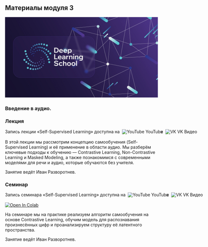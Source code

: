 ## Материалы модуля 3

<div align="center">
  <img src="../images/dls.png">
</div>

### Введение в аудио.


### Лекция


<div style="display: flex; gap: 8px; align-items: baseline; white-space: nowrap; line-height: 1.2; margin-bottom: 16px;">
  <span>Запись лекции &laquo;Self-Supervised Learning&raquo; доступна на</span>
  <a href="https://youtu.be/M8OaTAVVof0" target="_blank" rel="noopener" aria-label="Watch on YouTube" style="text-decoration: none;">
    <img src="https://cdn.simpleicons.org/youtube" alt="YouTube" width="20" style="vertical-align: bottom;"> YouTube
  </a>
  <span>и</span>
  <a href="https://vkvideo.ru/video-155161349_456239321" target="_blank" rel="noopener" aria-label="Watch on VK" style="text-decoration: none;">
    <img src="https://cdn.simpleicons.org/vk" alt="VK" width="20" style="vertical-align: bottom;"> VK Видео
  </a>
</div>




В этой лекции мы рассмотрим концепцию самообучения (Self-Supervised Learning) и её применение в области аудио. Мы разберём ключевые подходы к обучению — Contrastive Learning, Non-Contrastive Learning и Masked Modeling, а также познакомимся с современными моделями для речи и аудио, которые обучаются без учителя.

Занятие ведёт Иван Разворотнев.

### Семинар


<div style="display: flex; gap: 8px; align-items: baseline; white-space: nowrap; line-height: 1.2; margin-bottom: 16px;">
  <span>Запись семинара &laquo;Self-Supervised Learning&raquo; доступна на</span>
  <a href="https://youtu.be/2ezpTsEi4So" target="_blank" rel="noopener" aria-label="Watch on YouTube" style="text-decoration: none;">
    <img src="https://cdn.simpleicons.org/youtube" alt="YouTube" width="20" style="vertical-align: bottom;"> YouTube
  </a>
  <span>и</span>
  <a href="https://vkvideo.ru/video-155161349_456239319" target="_blank" rel="noopener" aria-label="Watch on VK" style="text-decoration: none;">
    <img src="https://cdn.simpleicons.org/vk" alt="VK" width="20" style="vertical-align: bottom;"> VK Видео
  </a>
</div>


[![Open In Colab](https://colab.research.google.com/assets/colab-badge.svg)](https://colab.research.google.com/github/DeepLearningSchool/Speech/blob/main/week_03_speech_ssl/Practice/SSL_Seminar.ipynb)


На семинаре мы на практике реализуем алгоритм самообучения на основе Contrastive Learning, обучим модель для распознавания произнесённых цифр и проанализируем структуру её латентного пространства.

Занятие ведёт Иван Разворотнев.



